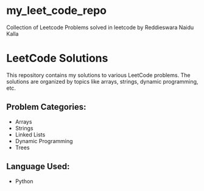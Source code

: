 # my_leet_code_repo
Collection of Leetcode Problems solved in leetcode by Reddieswara Naidu Kalla

# LeetCode Solutions

This repository contains my solutions to various LeetCode problems. The solutions are organized by topics like arrays, strings, dynamic programming, etc.

## Problem Categories:
- Arrays
- Strings
- Linked Lists
- Dynamic Programming
- Trees

## Language Used:
- Python
